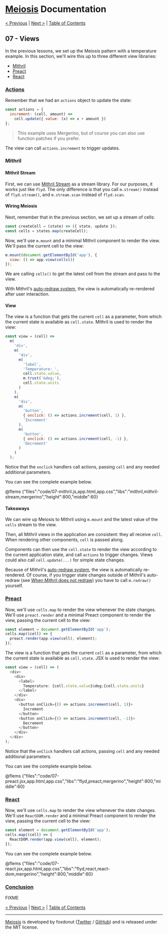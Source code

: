 # [Meiosis](https://meiosis.js.org) Documentation

[< Previous](06-cells.html) |
[Next >](08-services.html) |
[Table of Contents](toc.html)

## 07 - Views

In the previous lessons, we set up the Meiosis pattern with a temperature example.
In this section, we'll wire this up to three different view libraries:

- [Mithril](https://mithril.js.org/)
- [Preact](https://preactjs.com)
- [React](https://reactjs.org)

<a name="the_actions"></a>
### [Actions](#the_actions)

Remember that we had an `actions` object to update the state:

```js
const actions = {
  increment: (cell, amount) =>
    cell.update({ value: (x) => x + amount })
};
```

> This example uses Mergerino, but of course you can also use function patches if you prefer.

The view can call `actions.increment` to trigger updates.

### Mithril

#### Mithril Stream

First, we can use [Mithril Stream](https://mithril.js.org/stream.html) as a stream library. For our
purposes, it works just like `flyd`. The only difference is that you call `m.stream()` instead of
`flyd.stream()`, and `m.stream.scan` instead of `flyd.scan`.

#### Wiring Meiosis

Next, remember that in the previous section, we set up a stream of cells:

```js
const createCell = (state) => ({ state, update });
const cells = states.map(createCell);
```

Now, we'll use `m.mount` and a minimal Mithril component to render the view. We'll pass the
current cell to the view:

```js
m.mount(document.getElementById('app'), {
  view: () => app.view(cells())
});
```

We are calling `cells()` to get the latest cell from the stream and pass to the view.

With Mithril's [auto-redraw system](https://mithril.js.org/autoredraw.html), the view is
automatically re-rendered after user interaction.

#### View

The view is a function that gets the current `cell` as a parameter, from which the current state is
available as `cell.state`. Mithril is used to render the view:

```js
const view = (cell) =>
  m(
    'div',
    m(
      'div',
      m(
        'label',
        'Temperature: ',
        cell.state.value,
        m.trust('&deg;'),
        cell.state.units
      )
    ),
    m(
      'div',
      m(
        'button',
        { onclick: () => actions.increment(cell, 1) },
        'Increment'
      ),
      m(
        'button',
        { onclick: () => actions.increment(cell, -1) },
        'Decrement'
      )
    )
  );
```

Notice that the `onclick` handlers call actions, passing `cell` and any needed additional
parameters.

You can see the complete example below.

@flems {"files":"code/07-mithril.js,app.html,app.css","libs":"mithril,mithril-stream,mergerino","height":800,"middle":60}

#### Takeaways

We can wire up Meiosis to Mithril using `m.mount` and the latest value of the `cells` stream to the
view.

Then, all Mithril views in the application are consistent: they all receive `cell`. When rendering
other components, `cell` is passed along.

Components can then use the `cell.state` to render the view according to the current application
state, and call `actions` to trigger changes. Views could also call `cell.update(...)` for simple
state changes.

Because of Mithril's [auto-redraw system](https://mithril.js.org/autoredraw.html), the view is
automatically re-rendered. Of course, if you trigger state changes outside of Mithril's auto-redraw
(see
[When Mithril does not redraw](https://mithril.js.org/autoredraw.html#when-mithril-does-not-redraw)) you have to call `m.redraw()` yourself.

<a name="preact"></a>
### [Preact](#preact)

Now, we'll use `cells.map` to render the view whenever the state changes. We'll use `preact.render`
and a minimal Preact component to render the view, passing the current cell to the view:

```js
const element = document.getElementById('app');
cells.map((cell) => {
  preact.render(app.view(cell), element);
});
```

The view is a function that gets the current `cell` as a parameter, from which the current state is
available as `cell.state`. JSX is used to render the view:

```js
const view = (cell) => (
  <div>
    <div>
      <label>
        Temperature: {cell.state.value}&deg;{cell.state.units}
      </label>
    </div>
    <div>
      <button onClick={() => actions.increment(cell, 1)}>
        Increment
      </button>
      <button onClick={() => actions.increment(cell, -1)}>
        Decrement
      </button>
    </div>
  </div>
);
```

Notice that the `onClick` handlers call actions, passing `cell` and any needed additional
parameters.

You can see the complete example below.

@flems {"files":"code/07-preact.jsx,app.html,app.css","libs":"flyd,preact,mergerino","height":800,"middle":60}

<a name="react"></a>
### [React](#react)

Now, we'll use `cells.map` to render the view whenever the state changes. We'll use
`ReactDOM.render` and a minimal Preact component to render the view, passing the current cell to the
view:

```js
const element = document.getElementById('app');
cells.map((cell) => {
  ReactDOM.render(app.view(cell), element);
});
```

You can see the complete example below.

@flems {"files":"code/07-react.jsx,app.html,app.css","libs":"flyd,react,react-dom,mergerino","height":800,"middle":60}

<a name="conclusion"></a>
### [Conclusion](#conclusion)

FIXME

[< Previous](06-cells.html) |
[Next >](08-using-preact.html) |
[Table of Contents](toc.html)

-----

[Meiosis](https://meiosis.js.org) is developed by foxdonut ([Twitter](http://twitter.com/foxdonut00) /
[GitHub](https://github.com/foxdonut)) and is released under the MIT license.
